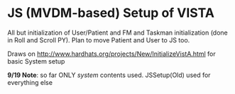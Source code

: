 # JS (MVDM-based) Setup of VISTA

All but initialization of User/Patient and FM and Taskman initialization (done in Roll and Scroll PY). Plan to move Patient and User to JS too.

Draws on http://www.hardhats.org/projects/New/InitializeVistA.html for basic System setup

__9/19 Note__: so far ONLY _system_ contents used. JSSetup(Old) used for everything else
